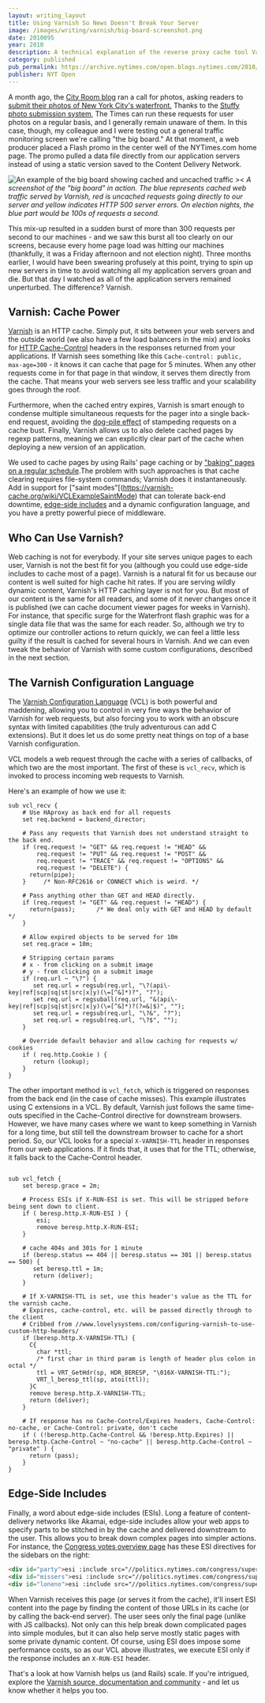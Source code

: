 ```yaml
---
layout: writing_layout
title: Using Varnish So News Doesn't Break Your Server
image: /images/writing/varnish/big-board-screenshot.png
date: 2010095
year: 2010
description: A technical explanation of the reverse proxy cache tool Varnish and how we used it at the Interactive Newsroom Technologies server to keep high request rates from melting our servers.
category: published
pub_permalink: https://archive.nytimes.com/open.blogs.nytimes.com/2010/09/15/using-varnish-so-news-doesnt-break-your-server/
publisher: NYT Open
---
```

A month ago, the [City Room blog](https://archive.nytimes.com/cityroom.blogs.nytimes.com/) ran a call for photos, asking readers to [submit their photos of New York City's waterfront.](https://archive.nytimes.com/cityroom.blogs.nytimes.com/2010/08/06/the-waterfront-covered/) Thanks to the [Stuffy photo submission system](https://archive.nytimes.com/open.blogs.nytimes.com/2010/05/25/building-a-better-submission-form/), The Times can run these requests for user photos on a regular basis, and I generally remain unaware of them. In this case, though, my colleague and I were testing out a general traffic monitoring screen we're calling "the big board." At that moment, a web producer placed a Flash promo in the center well of the NYTimes.com home page. The promo pulled a data file directly from our application servers instead of using a static version saved to the Content Delivery Network.

![An example of the big board showing cached and uncached traffic ><](/images/writing/varnish/big-board-screenshot.png)
_A screenshot of the "big board" in action. The blue represents cached web traffic served by Varnish, red is uncached requests going directly to our server and yellow indicates HTTP 500 server errors. On election nights, the blue part would be 100s of requests a second._

This mix-up resulted in a sudden burst of more than 300 requests per second to our machines - and we saw this burst all too clearly on our screens, because every home page load was hitting our machines (thankfully, it was a Friday afternoon and not election night). Three months earlier, I would have been swearing profusely at this point, trying to spin up new servers in time to avoid watching all my application servers groan and die. But that day I watched as all of the application servers remained unperturbed. The difference? Varnish.

## Varnish: Cache Power
[Varnish](https://varnish-cache.org/) is an HTTP cache. Simply put, it sits between your web servers and the outside world (we also have a few load balancers in the mix) and looks for [HTTP Cache-Control](https://www.w3.org/Protocols/rfc2616/rfc2616-sec13.html) headers in the responses returned from your applications. If Varnish sees something like this `Cache-control: public, max-age=300` - it knows it can cache that page for 5 minutes. When any other requests come in for that page in that window, it serves them directly from the cache. That means your web servers see less traffic and your scalability goes through the roof.

Furthermore, when the cached entry expires, Varnish is smart enough to condense multiple simultaneous requests for the pager into a single back-end request, avoiding the [dog-pile effect](https://kovyrin.net/2008/03/10/dog-pile-effect-and-how-to-avoid-it-with-ruby-on-rails-memcache-client-patch/) of stampeding requests on a cache bust. Finally, Varnish allows us to also delete cached pages by regexp patterns, meaning we can explicitly clear part of the cache when deploying a new version of an application.

We used to cache pages by using Rails' page caching or by ["baking" pages on a regular schedule](https://archive.nytimes.com/open.blogs.nytimes.com/2008/02/12/election-night-at-nytimescom/).The problem with such approaches is that cache clearing requires file-system commands; Varnish does it instantaneously. Add in support for ["saint modes"[(https://varnish-cache.org/wiki/VCLExampleSaintMode) that can tolerate back-end downtime, [edge-side includes](https://varnish-cache.org/wiki/ESIfeatures) and a dynamic configuration language, and you have a pretty powerful piece of middleware.

## Who Can Use Varnish?
Web caching is not for everybody. If your site serves unique pages to each user, Varnish is not the best fit for you (although you could use edge-side includes to cache most of a page). Varnish is a natural fit for us because our content is well suited for high cache hit rates. If you are serving wildly dynamic content, Varnish's HTTP caching layer is not for you. But most of our content is the same for all readers, and some of it never changes once it is published (we can cache document viewer pages for weeks in Varnish). For instance, that specific surge for the Waterfront flash graphic was for a single data file that was the same for each reader. So, although we try to optimize our controller actions to return quickly, we can feel a little less guilty if the result is cached for several hours in Varnish. And we can even tweak the behavior of Varnish with some custom configurations, described in the next section.</p>

## The Varnish Configuration Language
The [Varnish Configuration Language](https://varnish-cache.org/wiki/VCL) (VCL) is both powerful and maddening, allowing you to control in very fine ways the behavior of Varnish for web requests, but also forcing you to work with an obscure syntax with limited capabilities (the truly adventurous can add C extensions). But it does let us do some pretty neat things on top of a base Varnish configuration.

VCL models a web request through the cache with a series of callbacks, of which two are the most important. The first of these is `vcl_recv`, which is invoked to process incoming web requests to Varnish.

Here's an example of how we use it:
```vcl
sub vcl_recv {
    # Use HAproxy as back end for all requests
    set req.backend = backend_director;
 
    # Pass any requests that Varnish does not understand straight to the back end.
    if (req.request != "GET" && req.request != "HEAD" &&
        req.request != "PUT" && req.request != "POST" &&
        req.request != "TRACE" && req.request != "OPTIONS" &&
        req.request != "DELETE") {
      return(pipe);
    }     /* Non-RFC2616 or CONNECT which is weird. */
 
    # Pass anything other than GET and HEAD directly.
    if (req.request != "GET" && req.request != "HEAD") {
      return(pass);      /* We deal only with GET and HEAD by default */
    }
 
    # Allow expired objects to be served for 10m
    set req.grace = 10m;
 
    # Stripping certain params
    # x - from clicking on a submit image
    # y - from clicking on a submit image
    if (req.url ~ "\?") {
       set req.url = regsub(req.url, "\?(api\-key|ref|scp|sq|st|src|x|y)(\=[^&]*)?", "?");
       set req.url = regsuball(req.url, "&(api\-key|ref|scp|sq|st|src|x|y)(\=[^&]*)?(?=&|$)", "");
       set req.url = regsub(req.url, "\?&", "?");
       set req.url = regsub(req.url, "\?$", "");
    }
 
    # Override default behavior and allow caching for requests w/ cookies
    if ( req.http.Cookie ) {
       return (lookup);
    }
}
```

The other important method is `vcl_fetch`, which is triggered on responses from the back end (in the case of cache misses). This example illustrates using C extensions in a VCL. By default, Varnish just follows the same time-outs specified in the Cache-Control directive for downstream browsers. However, we have many cases where we want to keep something in Varnish for a long time, but still tell the downstream browser to cache for a short period. So, our VCL looks for a special `X-VARNISH-TTL` header in responses from our web applications. If it finds that, it uses that for the TTL; otherwise, it falls back to the Cache-Control header.

```vcl

sub vcl_fetch {
    set beresp.grace = 2m;
 
    # Process ESIs if X-RUN-ESI is set. This will be stripped before being sent down to client.
    if ( beresp.http.X-RUN-ESI ) {
        esi;
        remove beresp.http.X-RUN-ESI;
    }
 
    # cache 404s and 301s for 1 minute
    if (beresp.status == 404 || beresp.status == 301 || beresp.status == 500) {
       set beresp.ttl = 1m;
       return (deliver);
    }
 
    # If X-VARNISH-TTL is set, use this header's value as the TTL for the varnish cache.
    # Expires, cache-control, etc. will be passed directly through to the client
    # Cribbed from //www.lovelysystems.com/configuring-varnish-to-use-custom-http-headers/
    if (beresp.http.X-VARNISH-TTL) {
      C{
        char *ttl;
        /* first char in third param is length of header plus colon in octal */
        ttl = VRT_GetHdr(sp, HDR_BERESP, "\016X-VARNISH-TTL:");
        VRT_l_beresp_ttl(sp, atoi(ttl));
      }C
      remove beresp.http.X-VARNISH-TTL;
      return (deliver);
    }
 
    # If response has no Cache-Control/Expires headers, Cache-Control: no-cache, or Cache-Control: private, don't cache
    if ( (!beresp.http.Cache-Control && !beresp.http.Expires) || beresp.http.Cache-Control ~ "no-cache" || beresp.http.Cache-Control ~ "private" ) {
      return (pass);
    }
}
```

## Edge-Side Includes
Finally, a word about edge-side includes (ESIs). Long a feature of content-delivery networks like Akamai, edge-side includes allow your web apps to specify parts to be stitched in by the cache and delivered downstream to the user. This allows you to break down complex pages into simpler actions. For instance, the [Congress votes overview page](https://politics.nytimes.com/congress/votes) has these ESI directives for the sidebars on the right:

```html
<div id="party">esi :include src="//politics.nytimes.com/congress/superlatives/vsparty/111" /></div>
<div id="missers">esi :include src="//politics.nytimes.com/congress/superlatives/missers/111" /></div>
<div id="loneno">esi :include src="//politics.nytimes.com/congress/superlatives/loneno/111" /></div>
```

When Varnish receives this page (or serves it from the cache), it'll insert ESI content into the page by finding the content of those URLs in its cache (or by calling the back-end server). The user sees only the final page (unlike with JS callbacks). Not only can this help break down complicated pages into simple modules, but it can also help serve mostly static pages with some private dynamic content. Of course, using ESI does impose some performance costs, so as our VCL above illustrates, we execute ESI only if the response includes an `X-RUN-ESI` header.

That's a look at how Varnish helps us (and Rails) scale. If you're intrigued, explore the [Varnish source, documentation and community](https://varnish-cache.org/) - and let us know whether it helps you too.